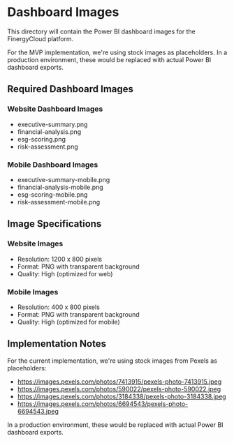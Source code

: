 # Dashboard Images

This directory will contain the Power BI dashboard images for the FinergyCloud platform.

For the MVP implementation, we're using stock images as placeholders. In a production environment, these would be replaced with actual Power BI dashboard exports.

## Required Dashboard Images

### Website Dashboard Images
- executive-summary.png
- financial-analysis.png
- esg-scoring.png
- risk-assessment.png

### Mobile Dashboard Images
- executive-summary-mobile.png
- financial-analysis-mobile.png
- esg-scoring-mobile.png
- risk-assessment-mobile.png

## Image Specifications

### Website Images
- Resolution: 1200 x 800 pixels
- Format: PNG with transparent background
- Quality: High (optimized for web)

### Mobile Images
- Resolution: 400 x 800 pixels
- Format: PNG with transparent background
- Quality: High (optimized for mobile)

## Implementation Notes

For the current implementation, we're using stock images from Pexels as placeholders:
- https://images.pexels.com/photos/7413915/pexels-photo-7413915.jpeg
- https://images.pexels.com/photos/590022/pexels-photo-590022.jpeg
- https://images.pexels.com/photos/3184338/pexels-photo-3184338.jpeg
- https://images.pexels.com/photos/6694543/pexels-photo-6694543.jpeg

In a production environment, these would be replaced with actual Power BI dashboard exports.